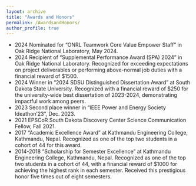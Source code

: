 ```yaml
---
layout: archive
title: "Awards and Honors"
permalink: /AwardsandHonors/
author_profile: true
---
```


* 2024 Nominated for “ONRL Teamwork Core Value Empower Staff” in Oak Ridge National Laboratory, May 2024.
* 2024 Recipient of “Supplemental Performance Award (SPA) 2024” in Oak Ridge National Laboratory. Recognized for exceeding expectations on project deliverables or performing above-normal job duties with a financial reward of $1500.
* 2024 Winner in “2024 SDSU Distinguished Dissertation Award” at South Dakota State University. Recognized with a financial reward of $250 for the university-wide best dissertation of 2023-2024, demonstrating impactful work among peers.
* 2023 Second place winner in “IEEE Power and Energy Society Ideathon’23”, Dec. 2023.
* 2021 EPSCoR South Dakota Discovery Center Science Communication Fellow, Fall 2021.
* 2017 “Academic Excellence Award” at Kathmandu Engineering College, Kathmandu, Nepal. Recognized as one of the top two students in a cohort of 44 for this award.
* 2014-2018 “Scholarship for Semester Excellence” at Kathmandu Engineering College, Kathmandu, Nepal. Recognized as one of the top two students in a cohort of 44, with a financial reward of $1000 for achieving the highest rank in each semester. Received this prestigious honor five times out of eight semesters.
